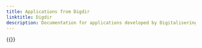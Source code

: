```yaml
---
title: Applications from Digdir
linktitle: Digdir
description: Documentation for applications developed by Digitaliseringsdirektoratet.
---
```


{{<children />}}